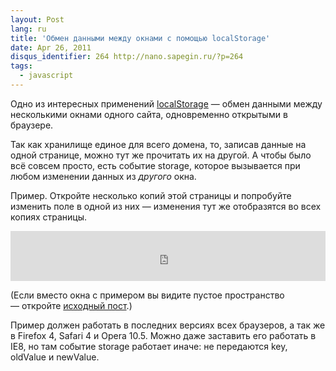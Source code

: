 ```yaml
---
layout: Post
lang: ru
title: 'Обмен данными между окнами с помощью localStorage'
date: Apr 26, 2011
disqus_identifier: 264 http://nano.sapegin.ru/?p=264
tags:
  - javascript
---
```


Одно из интересных применений [localStorage](http://diveintohtml5.org/storage.html) — обмен данными между несколькими окнами одного сайта, одновременно открытыми в браузере.

Так как хранилище единое для всего домена, то, записав данные на одной странице, можно тут же прочитать их на другой. А чтобы было всё совсем просто, есть событие storage, которое вызывается при любом изменении данных из *другого* окна.

<!--more-->

Пример. Откройте несколько копий этой страницы и попробуйте изменить поле в одной из них — изменения тут же отобразятся во всех копиях страницы.

<iframe style="width: 100%; height: 80px" src="http://jsfiddle.net/sapegin/zkxGB/embedded/result,js,html/" allowfullscreen="allowfullscreen" frameborder="0"></iframe>

(Если вместо окна с примером вы видите пустое пространство — откройте [исходный пост](http://nano.sapegin.ru/all/obmen-dannymi-mezhdu-oknami-s-pomoschyu-localstorage).)

Пример должен работать в последних версиях всех браузеров, а так же в Firefox 4, Safari 4 и Opera 10.5. Можно даже заставить его работать в IE8, но там событие storage работает иначе: не передаются key, oldValue и newValue.
